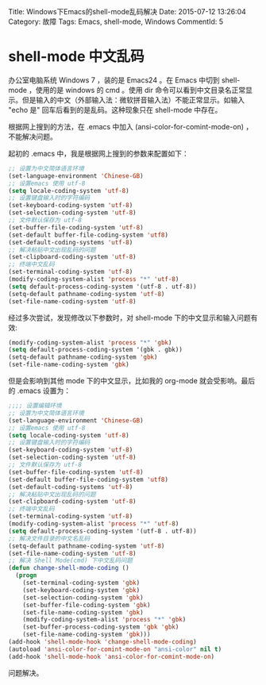 Title: Windows下Emacs的shell-mode乱码解决
Date: 2015-07-12 13:26:04
Category: 故障
Tags: Emacs, shell-mode, Windows
CommentId: 5


# shell-mode 中文乱码

办公室电脑系统 Windows 7 ，装的是 Emacs24 。在 Emacs 中切到 shell-mode ，使用的是 windows 的 cmd 。使用 dir 命令可以看到中文目录名正常显示。但是输入的中文（外部输入法：微软拼音输入法）不能正常显示。如输入 "echo 是" 回车后看到的是乱码。这种现象只在 shell-mode 中存在。

<!-- PELICAN_END_SUMMARY -->

根据网上搜到的方法，在 .emacs 中加入 (ansi-color-for-comint-mode-on) ，不能解决问题。


起初的 .emacs 中，我是根据网上搜到的参数来配置如下：

```lisp
;; 设置为中文简体语言环境
(set-language-environment 'Chinese-GB)
;; 设置emacs 使用 utf-8
(setq locale-coding-system 'utf-8)
;; 设置键盘输入时的字符编码
(set-keyboard-coding-system 'utf-8)
(set-selection-coding-system 'utf-8)
;; 文件默认保存为 utf-8
(set-buffer-file-coding-system 'utf-8)
(set-default buffer-file-coding-system 'utf8)
(set-default-coding-systems 'utf-8)
;; 解决粘贴中文出现乱码的问题
(set-clipboard-coding-system 'utf-8)
;; 终端中文乱码
(set-terminal-coding-system 'utf-8)
(modify-coding-system-alist 'process "*" 'utf-8)
(setq default-process-coding-system '(utf-8 . utf-8))
(setq-default pathname-coding-system 'utf-8)
(set-file-name-coding-system 'utf-8)
```

经过多次尝试，发现修改以下参数时，对 shell-mode 下的中文显示和输入问题有效:

```lisp
(modify-coding-system-alist 'process "*" 'gbk)
(setq default-process-coding-system '(gbk . gbk))
(setq-default pathname-coding-system 'gbk)
(set-file-name-coding-system 'gbk) 
```

但是会影响到其他 mode 下的中文显示，比如我的 org-mode 就会受影响。最后的 .emacs 设置为：

```lisp
;;;; 设置编辑环境
;; 设置为中文简体语言环境
(set-language-environment 'Chinese-GB)
;; 设置emacs 使用 utf-8
(setq locale-coding-system 'utf-8)
;; 设置键盘输入时的字符编码
(set-keyboard-coding-system 'utf-8)
(set-selection-coding-system 'utf-8)
;; 文件默认保存为 utf-8
(set-buffer-file-coding-system 'utf-8)
(set-default buffer-file-coding-system 'utf8)
(set-default-coding-systems 'utf-8)
;; 解决粘贴中文出现乱码的问题
(set-clipboard-coding-system 'utf-8)
;; 终端中文乱码
(set-terminal-coding-system 'utf-8)
(modify-coding-system-alist 'process "*" 'utf-8)
(setq default-process-coding-system '(utf-8 . utf-8))
;; 解决文件目录的中文名乱码
(setq-default pathname-coding-system 'utf-8)
(set-file-name-coding-system 'utf-8)
;; 解决 Shell Mode(cmd) 下中文乱码问题
(defun change-shell-mode-coding ()
  (progn
    (set-terminal-coding-system 'gbk)
    (set-keyboard-coding-system 'gbk)
    (set-selection-coding-system 'gbk)
    (set-buffer-file-coding-system 'gbk)
    (set-file-name-coding-system 'gbk)
    (modify-coding-system-alist 'process "*" 'gbk)
    (set-buffer-process-coding-system 'gbk 'gbk)
    (set-file-name-coding-system 'gbk)))
(add-hook 'shell-mode-hook 'change-shell-mode-coding)
(autoload 'ansi-color-for-comint-mode-on "ansi-color" nil t)
(add-hook 'shell-mode-hook 'ansi-color-for-comint-mode-on) 
```

问题解决。
